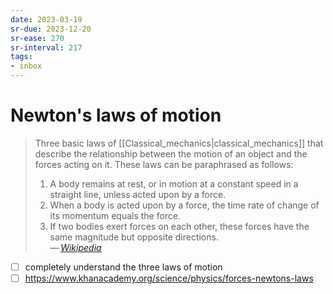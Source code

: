 ```yaml
---
date: 2023-03-19
sr-due: 2023-12-20
sr-ease: 270
sr-interval: 217
tags:
- inbox
---
```


# Newton's laws of motion

> Three basic laws of [[Classical_mechanics|classical_mechanics]] that describe
> the relationship between the motion of an object and the forces acting on it.
> These laws can be paraphrased as follows:
>
> 1. A body remains at rest, or in motion at a constant speed in a straight
>    line, unless acted upon by a force.
> 2. When a body is acted upon by a force, the time rate of change of its
>    momentum equals the force.
> 3. If two bodies exert forces on each other, these forces have the same
>    magnitude but opposite directions.\
> — <cite>[Wikipedia](https://en.wikipedia.org/wiki/Newton%27s_laws_of_motion)</cite>

- [ ] completely understand the three laws of motion
- [ ] https://www.khanacademy.org/science/physics/forces-newtons-laws
